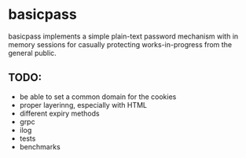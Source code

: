 # basicpass

basicpass implements a simple plain-text password mechanism with in memory sessions for casually protecting works-in-progress from the general public.

## TODO:

* be able to set a common domain for the cookies
* proper layerinng, especially with HTML
* different expiry methods
* grpc
* ilog
* tests
* benchmarks
